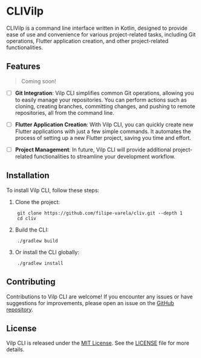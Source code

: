 # CLIVilp

CLIVilp is a command line interface written in Kotlin, designed to provide ease of use and convenience for various project-related tasks, including Git operations, Flutter application creation, and other project-related functionalities.

## Features

> Coming soon!

- [ ] **Git Integration**: Vilp CLI simplifies common Git operations, allowing you to easily manage your repositories. You can perform actions such as cloning, creating branches, committing changes, and pushing to remote repositories, all from the command line.

- [ ] **Flutter Application Creation**: With Vilp CLI, you can quickly create new Flutter applications with just a few simple commands. It automates the process of setting up a new Flutter project, saving you time and effort.

- [ ] **Project Management**: In future, Vilp CLI will provide additional project-related functionalities to streamline your development workflow. 
<!-- You can generate project templates, manage dependencies, and perform other project-specific tasks, all from the command line. -->

## Installation

To install Vilp CLI, follow these steps:

1. Clone the project:
```shell
    git clone https://github.com/filipe-varela/cliv.git --depth 1
    cd cliv
```

2. Build the CLI:
```shell
    ./gradlew build
```

3. Or install the CLI globally:
```shell
    ./gradlew install
```

<!-- ## Usage

Once installed, you can use Vilp CLI by running the `vilp` command in your terminal. Here are some examples of how you can use it:

- Clone a Git repository:
```shell
    vilp git clone https://github.com/example/repo.git
```

- Create a new Flutter application:
```shell
    vilp flutter create myapp
```

- Generate a project template:
```shell
    vilp generate template mytemplate
```

For more information on available commands and their usage, refer to the [documentation](https://github.com/vilp/vilp-cli/wiki). -->

## Contributing

Contributions to Vilp CLI are welcome! If you encounter any issues or have suggestions for improvements, please open an issue on the [GitHub repository](https://github.com/filipe-varela/cliv).

## License

Vilp CLI is released under the [MIT License](https://opensource.org/licenses/MIT). See the [LICENSE](https://github.com/vilp/vilp-cli/blob/main/LICENSE) file for more details.
